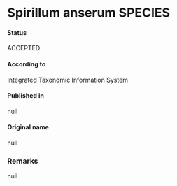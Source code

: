 Spirillum anserum SPECIES
=======

#### Status
ACCEPTED

#### According to
Integrated Taxonomic Information System

#### Published in
null

#### Original name
null

### Remarks
null